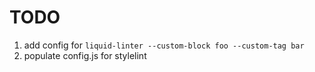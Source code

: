 # TODO

1. add config for `liquid-linter --custom-block foo --custom-tag bar`
1. populate config.js for stylelint